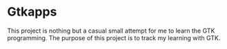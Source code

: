 # Gtkapps
This project is nothing but a casual small attempt for me to learn the GTK 
programming. The purpose of this project is to track my learning with GTK. 
